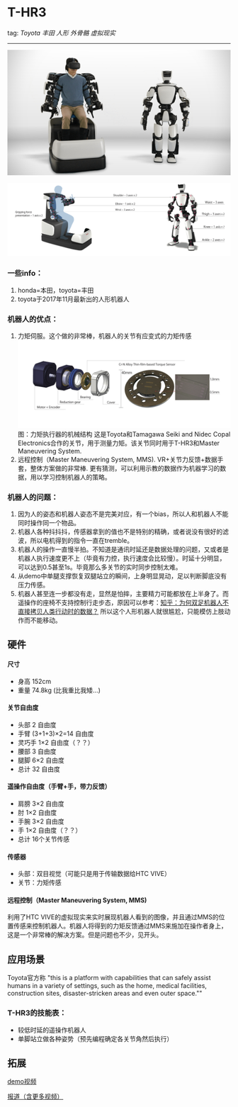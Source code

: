 # T-HR3
tag: *Toyota 丰田* *人形* *外骨骼* *虚拟现实*

---
![T-HR3](../meta/pic/T-HR3.jpg)

![T-HR3](../meta/pic/T-HR3_2.jpg)

### 一些info：
1. honda=本田，toyota=丰田
2. toyota于2017年11月最新出的人形机器人

### 机器人的优点：
1. 力矩伺服。这个做的非常棒，机器人的关节有应变式的力矩传感
![T-HR3](../meta/pic/T-HR3-torque-servo.jpg)
图：力矩执行器的机械结构
这是Toyota和Tamagawa Seiki and Nidec Copal Electronics合作的关节，用于测量力矩。该关节同时用于T-HR3和Master Maneuvering System.
2. 远程控制（Master Maneuvering System, MMS). VR+关节力反馈+数据手套，整体方案做的非常棒. 更有猜测，可以利用示教的数据作为机器学习的数据，用以学习控制机器人的策略。


### 机器人的问题：
1. 因为人的姿态和机器人姿态不是完美对应，有一个bias，所以人和机器人不能同时操作同一个物品。
2. 机器人各种抖抖抖，传感器拿到的值也不是特别的精确，或者说没有很好的滤波，所以电机得到的指令一直在tremble。
3. 机器人的操作一直慢半拍。不知道是通讯时延还是数据处理的问题，又或者是机器人执行速度更不上（毕竟有力控，执行速度会比较慢）。时延十分明显，可以达到0.5甚至1s。毕竟那么多关节的实时同步控制太难。
4. 从demo中单腿支撑恢复双腿站立的瞬间，上身明显晃动，足以判断脚底没有压力传感。
5. 机器人甚至连一步都没有走，显然是怕摔，主要精力可能都放在上半身了。而遥操作的座椅不支持控制行走步态，原因可以参考：[知乎：为何双足机器人不直接拷贝人类行动时的数据？](https://www.zhihu.com/question/65813578)
所以这个人形机器人就很尴尬，只能模仿上肢动作而不能移动。

## 硬件

#### 尺寸
- 身高 152cm
- 重量 74.8kg (比我重比我矮…)

#### 关节自由度
- 头部 2 自由度
- 手臂 (3+1+3)×2=14 自由度
- 灵巧手 1×2 自由度（？？）
- 腰部 3 自由度
- 腿脚 6×2 自由度
- 总计 32 自由度

#### 遥操作自由度（手臂+手，带力反馈）
- 肩膀 3×2 自由度
- 肘 1×2 自由度
- 手腕 3×2 自由度
- 手 1×2 自由度（？？）
- 总计 16个关节传感

#### 传感器
- 头部：双目视觉（可能只是用于传输数据给HTC VIVE）
- 关节：力矩传感

#### 远程控制（Master Maneuvering System, MMS)
利用了HTC VIVE的虚拟现实来实时展现机器人看到的图像，并且通过MMS的位置传感来控制机器人。机器人将得到的力矩反馈通过MMS来施加在操作者身上，这是一个非常棒的解决方案。但是问题也不少，见开头。

## 应用场景
Toyota官方称 "this is a platform with capabilities that can safely assist humans in a variety of settings, such as the home, medical facilities, construction sites, disaster-stricken areas and even outer space.""
### T-HR3的技能表：
- 较低时延的遥操作机器人
- 单脚站立做各种姿势（预先编程确定各关节角然后执行）


## 拓展
[demo视频](https://www.youtube.com/watch?v=GTw7q3-Bn6M)

[报道（含更多视频）](https://www.google.com.hk/url?sa=t&rct=j&q=&esrc=s&source=web&cd=7&ved=0ahUKEwi49bDhgtzXAhUN2WMKHXN-Df8QFghBMAY&url=https%3a%2f%2fwww%2eengadget%2ecom%2f2017%2f11%2f21%2ftoyota-t-hr3-robot%2f&usg=AOvVaw2D1Qf048U6b_buHHDM9Dbf)